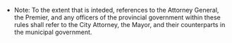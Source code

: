 - Note: To the extent that is inteded, references to the Attorney General, the Premier, and any officers of the provincial government within these rules shall refer to the City Attorney, the Mayor, and their counterparts in the municipal government.
